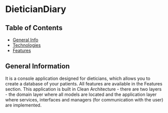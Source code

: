 # DieticianDiary

## Table of Contents
* [General Info](#general-information)
* [Technologies](#technologies-used)
* [Features](#features)

## General Information
It is a console application designed for dieticians, which allows you to create a database of your patients. All features are available in the Features section. This application is built in Clean Architecture - there are two layers - the domain layer where all models are located and the application layer where services, interfaces and managers (for communication with the user) are implemented. 
